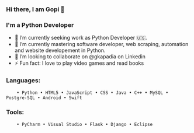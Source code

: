 ### Hi there, I am Gopi 👋

<!--
**grk2188/grk2188** is a ✨ _special_ ✨ repository because its `README.md` (this file) appears on your GitHub profile.
-->
### I'm a Python Developer


- 🔭 I’m currently seeking work as Python Developer 🇺🇸.
- 🌱 I’m currently mastering software developer, web scraping, automation and website developement in Python.
- 👯 I’m looking to collaborate on @gkapadia on Linkedin
- ⚡ Fun fact: I love to play video games and read books


### Languages:

        • Python • HTML5 • JavaScript • CSS • Java • C++ • MySQL • Postgre-SQL • Android • Swift

### Tools:

        • PyCharm • Visual Studio • Flask • Django • Eclipse
